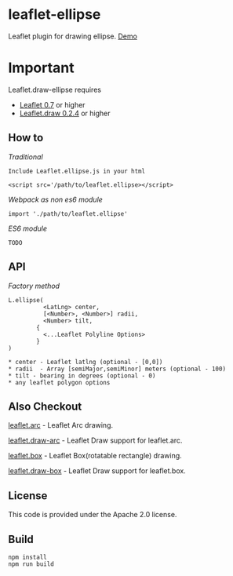 # leaflet-ellipse
Leaflet plugin for drawing ellipse. [Demo](https://moebiussolutions.github.io/leaflet-ellipse/)

# Important
Leaflet.draw-ellipse requires 

+ [Leaflet 0.7](https://github.com/Leaflet/Leaflet/releases/tag/v0.7) or higher
+ [Leaflet.draw 0.2.4](https://github.com/Leaflet/Leaflet.draw/releases/tag/v0.2.4) or higher

## How to

*Traditional*

    Include Leaflet.ellipse.js in your html

    <script src='/path/to/leaflet.ellipse></script>

*Webpack as non es6 module*

    import './path/to/leaflet.ellipse'


*ES6 module*

    TODO

## API

*Factory method*

    L.ellipse(
              <LatLng> center,
              [<Number>, <Number>] radii,
              <Number> tilt,
            {  
              <...Leaflet Polyline Options>
            }
    )

    * center - Leaflet latlng (optional - [0,0])
    * radii  - Array [semiMajor,semiMinor] meters (optional - 100)
    * tilt - bearing in degrees (optional - 0)
    * any leaflet polygon options 

## Also Checkout


[leaflet.arc](https://github.com/jjwtay/leaflet.arc) - Leaflet Arc drawing.

[leaflet.draw-arc](https://github.com/jjwtay/leaflet.draw-arc) - Leaflet Draw support for leaflet.arc.

[leaflet.box](https://github.com/jjwtay/leaflet.box) - Leaflet Box(rotatable rectangle) drawing.

[leaflet.draw-box](https://github.com/jjwtay/leaflet.draw-box) - Leaflet Draw support for leaflet.box.

## License

This code is provided under the Apache 2.0 license.

## Build

```
npm install
npm run build
```
